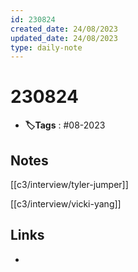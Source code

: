 ```yaml
---
id: 230824
created_date: 24/08/2023
updated_date: 24/08/2023
type: daily-note
---
```


# 230824
- **🏷️Tags** : #08-2023  

## Notes

[[c3/interview/tyler-jumper]] 

[[c3/interview/vicki-yang]] 
## Links
- 